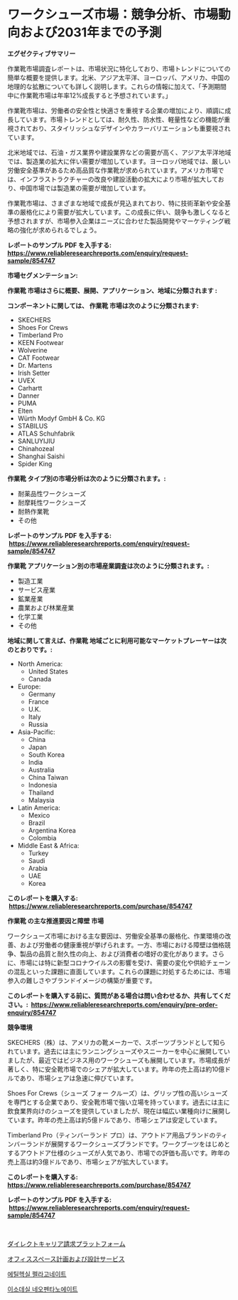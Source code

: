 <p><h1>ワークシューズ市場：競争分析、市場動向および2031年までの予測</h1></p><p><strong>エグゼクティブサマリー</strong></p>
<p><p>作業靴市場調査レポートは、市場状況に特化しており、市場トレンドについての簡単な概要を提供します。北米、アジア太平洋、ヨーロッパ、アメリカ、中国の地理的な拡散についても詳しく説明します。これらの情報に加えて、「予測期間中に作業靴市場は年率12%成長すると予想されています。」</p><p>作業靴市場は、労働者の安全性と快適さを重視する企業の増加により、順調に成長しています。市場トレンドとしては、耐久性、防水性、軽量性などの機能が重視されており、スタイリッシュなデザインやカラーバリエーションも重要視されています。</p><p>北米地域では、石油・ガス業界や建設業界などの需要が高く、アジア太平洋地域では、製造業の拡大に伴い需要が増加しています。ヨーロッパ地域では、厳しい労働安全基準があるため高品質な作業靴が求められています。アメリカ市場では、インフラストラクチャーの改良や建設活動の拡大により市場が拡大しており、中国市場では製造業の需要が増加しています。</p><p>作業靴市場は、さまざまな地域で成長が見込まれており、特に技術革新や安全基準の厳格化により需要が拡大しています。この成長に伴い、競争も激しくなると予想されますが、市場参入企業はニーズに合わせた製品開発やマーケティング戦略の強化が求められるでしょう。</p></p>
<p><strong>レポートのサンプル PDF を入手する: <a href="https://www.reliableresearchreports.com/enquiry/request-sample/854747">https://www.reliableresearchreports.com/enquiry/request-sample/854747</a></strong></p>
<p><strong>市場セグメンテーション:</strong></p>
<p><strong> 作業靴 市場はさらに概要、展開、アプリケーション、地域に分類されます :</strong></p>
<p><strong>コンポーネントに関しては、 作業靴 市場は次のように分類されます: &nbsp;</strong></p>
<p><ul><li>SKECHERS</li><li>Shoes For Crews</li><li>Timberland Pro</li><li>KEEN Footwear</li><li>Wolverine</li><li>CAT Footwear</li><li>Dr. Martens</li><li>Irish Setter</li><li>UVEX</li><li>Carhartt</li><li>Danner</li><li>PUMA</li><li>Elten</li><li>Würth Modyf GmbH & Co. KG</li><li>STABILUS</li><li>ATLAS Schuhfabrik</li><li>SANLUYIJIU</li><li>Chinahozeal</li><li>Shanghai Saishi</li><li>Spider King</li></ul></p>
<p><strong> 作業靴 タイプ別の市場分析は次のように分類されます。:</strong></p>
<p><ul><li>耐薬品性ワークシューズ</li><li>耐摩耗性ワークシューズ</li><li>耐熱作業靴</li><li>その他</li></ul></p>
<p><strong>レポートのサンプル PDF を入手する: &nbsp;<a href="https://www.reliableresearchreports.com/enquiry/request-sample/854747">https://www.reliableresearchreports.com/enquiry/request-sample/854747</a></strong></p>
<p><strong> 作業靴 アプリケーション別の市場産業調査は次のように分類されます。:</strong></p>
<p><ul><li>製造工業</li><li>サービス産業</li><li>鉱業産業</li><li>農業および林業産業</li><li>化学工業</li><li>その他</li></ul></p>
<p><strong>地域に関して言えば、作業靴 地域ごとに利用可能なマーケットプレーヤーは次のとおりです。:</strong></p>
<p><ul>
    <li>
        North America:
        <ul>
            <li>United States</li>
            <li>Canada</li>
        </ul>
    </li>
    <li>
        Europe:
        <ul>
            <li>Germany</li>
            <li>France</li>
            <li>U.K.</li>
            <li>Italy</li>
            <li>Russia</li>
        </ul>
    </li>
    <li>
        Asia-Pacific:
        <ul>
            <li>China</li>
            <li>Japan</li>
            <li>South Korea</li>
            <li>India</li>
            <li>Australia</li>
            <li>China Taiwan</li>
            <li>Indonesia</li>
            <li>Thailand</li>
            <li>Malaysia</li>
        </ul>
    </li>
    <li>
        Latin America:
        <ul>
            <li>Mexico</li>
            <li>Brazil</li>
            <li>Argentina Korea</li>
            <li>Colombia</li>
        </ul>
    </li>
    <li>
        Middle East & Africa:
        <ul>
            <li>Turkey</li>
            <li>Saudi</li>
            <li>Arabia</li>
            <li>UAE</li>
            <li>Korea</li>
        </ul>
    </li>
    </ul></p>
<p><strong>このレポートを購入する: &nbsp;<a href="https://www.reliableresearchreports.com/purchase/854747">https://www.reliableresearchreports.com/purchase/854747</a></strong></p>
<p><strong>作業靴 の主な推進要因と障壁 市場</strong></p>
<p><p>ワークシューズ市場における主な要因は、労働安全基準の厳格化、作業環境の改善、および労働者の健康重視が挙げられます。一方、市場における障壁は価格競争、製品の品質と耐久性の向上、および消費者の嗜好の変化があります。さらに、市場には特に新型コロナウイルスの影響を受け、需要の変化や供給チェーンの混乱といった課題に直面しています。これらの課題に対処するためには、市場参入の難しさやブランドイメージの構築が重要です。</p></p>
<p><strong>このレポートを購入する前に、質問がある場合は問い合わせるか、共有してください。:&nbsp; <a href="https://www.reliableresearchreports.com/enquiry/pre-order-enquiry/854747">https://www.reliableresearchreports.com/enquiry/pre-order-enquiry/854747</a></strong></p>
<p><strong>競争環境</strong></p>
<p><p>SKECHERS（株）は、アメリカの靴メーカーで、スポーツブランドとして知られています。過去には主にランニングシューズやスニーカーを中心に展開していましたが、最近ではビジネス用のワークシューズも展開しています。市場成長が著しく、特に安全靴市場でのシェアが拡大しています。昨年の売上高は約10億ドルであり、市場シェアは急速に伸びています。</p><p>Shoes For Crews（シューズ フォー クルーズ）は、グリップ性の高いシューズを専門とする企業であり、安全靴市場で強い立場を持っています。過去には主に飲食業界向けのシューズを提供していましたが、現在は幅広い業種向けに展開しています。昨年の売上高は約5億ドルであり、市場シェアは安定しています。</p><p>Timberland Pro（ティンバーランド プロ）は、アウトドア用品ブランドのティンバーランドが展開するワークシューズブランドです。ワークブーツをはじめとするアウトドア仕様のシューズが人気であり、市場での評価も高いです。昨年の売上高は約3億ドルであり、市場シェアが拡大しています。</p></p>
<p><strong>このレポートを購入する: &nbsp; <a href="https://www.reliableresearchreports.com/purchase/854747">https://www.reliableresearchreports.com/purchase/854747</a></strong></p>
<p><strong>レポートのサンプル PDF を入手する: &nbsp;<a href="https://www.reliableresearchreports.com/enquiry/request-sample/854747">https://www.reliableresearchreports.com/enquiry/request-sample/854747</a></strong><strong></strong></p>
<p>&nbsp;</p>
<p><p><a href="https://medium.com/@twiladurgan2023/%E3%83%80%E3%82%A4%E3%83%AC%E3%82%AF%E3%83%88%E3%82%AD%E3%83%A3%E3%83%AA%E3%82%A2%E8%AB%8B%E6%B1%82%E3%83%97%E3%83%A9%E3%83%83%E3%83%88%E3%83%95%E3%82%A9%E3%83%BC%E3%83%A0%E5%B8%82%E5%A0%B4%E8%A6%8F%E6%A8%A1-%E5%B8%82%E5%A0%B4%E5%B1%95%E6%9C%9B%E3%81%8A%E3%82%88%E3%81%B3%E5%B8%82%E5%A0%B4%E4%BA%88%E6%B8%AC-2024%E5%B9%B4%E3%81%8B%E3%82%892031%E5%B9%B4-6149ee79cf62">ダイレクトキャリア請求プラットフォーム</a></p><p><a href="https://medium.com/@twiladurgan2023/%E3%82%AA%E3%83%95%E3%82%A3%E3%82%B9%E3%82%B9%E3%83%9A%E3%83%BC%E3%82%B9%E3%81%AE%E8%A8%88%E7%94%BB%E3%81%A8%E3%83%87%E3%82%B6%E3%82%A4%E3%83%B3%E3%82%B5%E3%83%BC%E3%83%93%E3%82%B9%E3%81%AE%E5%B8%82%E5%A0%B4%E3%82%B7%E3%82%A7%E3%82%A2%E3%81%AE%E9%80%B2%E5%8C%96%E3%81%A8%E5%B8%82%E5%A0%B4%E6%88%90%E9%95%B7%E3%83%88%E3%83%AC%E3%83%B3%E3%83%892024%E5%B9%B4%E3%81%8B%E3%82%892031%E5%B9%B4%E3%81%BE%E3%81%A7-75433f0e6a9a">オフィススペース計画および設計サービス</a></p><p><a href="https://medium.com/@bettietromp2023/%EC%97%90%EC%B9%A0%ED%97%A5%EC%8B%A4-%ED%8E%A0%EB%9D%BC%EB%A5%B4%EA%B3%A0%EB%84%A4%EC%9D%B4%ED%8A%B8-%EC%8B%9C%EC%9E%A5%EC%9D%80-%EC%8B%9C%EC%9E%A5-%EC%A0%90%EC%9C%A0%EC%9C%A8-%ED%81%AC%EA%B8%B0-%EB%B0%8F-2031%EB%85%84%EA%B9%8C%EC%A7%80%EC%9D%98-%EC%98%88%EC%83%81-%EC%98%88%EC%B8%A1%EC%97%90-%EC%B4%88%EC%A0%90%EC%9D%84-%EB%A7%9E%EC%B6%98%EB%8B%A4-37daaf2257fe">에틸헥실 펠라고네이트</a></p><p><a href="https://medium.com/@bettietromp2023/%EC%9D%B4%EC%86%8C%EB%8D%B0%EC%8B%A4-%EB%84%A4%EC%98%A4%ED%8E%9C%ED%83%80%EB%85%B8%EC%97%90%EC%9D%B4%ED%8A%B8-%EC%8B%9C%EC%9E%A5-%EC%A0%90%EC%9C%A0%EC%9C%A8-%EB%B3%80%ED%99%94-%EB%B0%8F-%EC%8B%9C%EC%9E%A5-%EC%84%B1%EC%9E%A5-%EB%8F%99%ED%96%A5-2024-2031-e39b46dfaefc">이소데실 네오펜타노에이트</a></p></p>